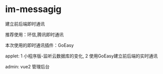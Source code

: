 # im-messagig
建立前后端即时通讯

推荐使用：环信,腾讯即时通讯

本次使用的即时通讯插件：GoEasy

applet: 1 小程序版-监听云数据库的变化, 
        2 使用GoEasy建立前后端的实时通讯

admin: vue2 管理后台

